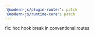 ```yaml
---
'@modern-js/plugin-router': patch
'@modern-js/runtime-core': patch
---
```


fix: hoc hook break in conventional routes
